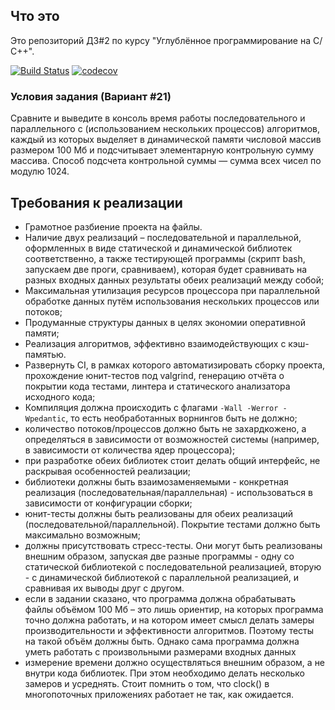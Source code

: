 ## Что это
Это репозиторий ДЗ#2 по курсу "Углублённое программирование на C/С++".

[![Build Status](https://travis-ci.org/GeorgiyX/TP-CCpp-HW1.svg?branch=dev-homework)](https://travis-ci.org/GeorgiyX/TP-CCpp-HW1)  [![codecov](https://codecov.io/gh/GeorgiyX/TP-CCpp-HW1/branch/dev-homework/graph/badge.svg)](https://codecov.io/gh/GeorgiyX/TP-CCpp-HW1)

### Условия задания (Вариант #21)

Сравните и выведите в консоль время работы последовательного и параллельного с (использованием нескольких процессов) алгоритмов, каждый из которых выделяет в динамической памяти числовой массив размером 100 Мб и подсчитывает элементарную контрольную сумму массива. Способ подсчета контрольной суммы — сумма всех чисел по модулю 1024.

## Требования к реализации
* Грамотное разбиение проекта на файлы.
* Наличие двух реализаций – последовательной и параллельной, оформленных в виде статической и динамической библиотек соответственно, а также тестирующей программы (скрипт bash, запускаем две проги, сравниваем), которая будет сравнивать на разных входных данных результаты обеих реализаций между собой;
* Максимальная утилизация ресурсов процессора при параллельной обработке данных путём использования нескольких процессов или потоков;
* Продуманные структуры данных в целях экономии оперативной памяти;
* Реализация алгоритмов, эффективно взаимодействующих с кэш-памятью.
* Развернуть CI, в рамках которого автоматизировать сборку проекта, прохождение юнит-тестов под valgrind, генерацию отчёта о покрытии кода тестами, линтера и статического анализатора исходного кода;
* Компиляция должна происходить с флагами `-Wall -Werror -Wpedantic`, то есть необработанных ворнингов быть не должно;
* количество потоков/процессов должно быть не захардкожено, а определяться в зависимости от возможностей системы (например, в зависимости от количества ядер процессора);
* при разработке обеих библиотек стоит делать общий интерфейс, не раскрывая особенностей реализации;
* библиотеки должны быть взаимозаменяемыми - конкретная реализация (последовательная/параллельная) - использоваться в зависимости от конфигурации сборки;
* юнит-тесты должны быть реализованы для обеих реализаций (последовательной/параллельной). Покрытие тестами должно быть максимально возможным;
* должны присутствовать стресс-тесты. Они могут быть реализованы внешним образом, запуская две разные программы - одну со статической библиотекой с последовательной реализацией, вторую - с динамической библиотекой с параллельной реализацией, и сравнивая их выводы друг с другом.
* если в задании сказано, что программа должна обрабатывать файлы объёмом 100 Мб – это лишь ориентир, на которых программа точно должна работать, и на котором имеет смысл делать замеры производительности и эффективности алгоритмов. Поэтому тесты на такой объём должны быть. Однако сама программа должна уметь работать с произвольными размерами входных данных
* измерение времени должно осуществляться внешним образом, а не внутри кода библиотек. При этом необходимо делать несколько замеров и усреднять. Стоит помнить о том, что clock() в многопоточных приложениях работает не так, как ожидается.